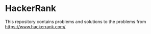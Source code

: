 # HackerRank

This repository contains problems and solutions to the problems from https://www.hackerrank.com/